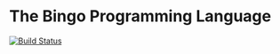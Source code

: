 # The Bingo Programming Language

[![Build Status](https://api.cirrus-ci.com/github/bingo-lang/bingo.svg)](https://cirrus-ci.com/github/bingo-lang/bingo)

